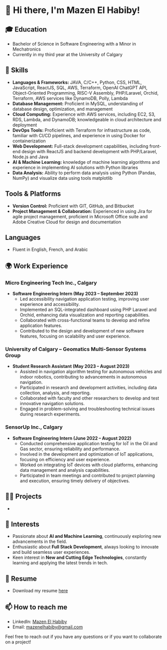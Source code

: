 # 👋 Hi there, I'm Mazen El Habiby!

## 🎓 Education
- Bachelor of Science in Software Engineering with a Minor in Mechatronics
- Currently in my third year at the University of Calgary

## 🔧 Skills
- **Languages & Frameworks:** JAVA, C/C++, Python, CSS, HTML, JavaScript, ReactJS, SQL, AWS, Terraform, OpenAI ChatGPT API, Object-Oriented Programming, RISC-V Assembly, PHP/Laravel, Orchid, Terraform, AWS services like DynamoDB, Polly, Lambda
- **Database Management:** Proficient in MySQL, understanding of database design, optimization, and management
- **Cloud Computing:** Experience with AWS services, including EC2, S3, RDS, Lambda, and DynamoDB; knowledgeable in cloud architecture and deployment
- **DevOps Tools:** Proficient with Terraform for infrastructure as code, familiar with CI/CD pipelines, and experience in using Docker for containerization
- **Web Development:** Full-stack development capabilities, including front-end design with ReactJS and backend development with PHP/Laravel, Node.js and Java
- **AI & Machine Learning:** knowledge of machine learning algorithms and experience in implementing AI solutions with Python libraries
- **Data Analysis:** Ability to perform data analysis using Python (Pandas, NumPy) and visualize data using tools matplotlib
  

## Tools & Platforms
- **Version Control:** Proficient with GIT, GitHub, and Bitbucket
- **Project Management & Collaboration:** Experienced in using Jira for agile project management, proficient in Microsoft Office suite and Adobe Creative Cloud for design and documentation

## Languages
- Fluent in English, French, and Arabic


## 🌍 Work Experience

### Micro Engineering Tech Inc., Calgary
- **Software Engineering Intern (May 2023 – September 2023)**
  - Led accessibility navigation application testing, improving user experience and accessibility.
  - Implemented an SQL-integrated dashboard using PHP Laravel and Orchid, enhancing data visualization and reporting capabilities.
  - Collaborated with cross-functional teams to develop and refine application features.
  - Contributed to the design and development of new software features, focusing on scalability and user experience.

### University of Calgary – Geomatics Multi-Sensor Systems Group
- **Student Research Assistant (May 2023 – August 2023)**
  - Assisted in navigation algorithm testing for autonomous vehicles and indoor robotics, contributing to advancements in autonomous navigation.
  - Participated in research and development activities, including data collection, analysis, and reporting.
  - Collaborated with faculty and other researchers to develop and test innovative navigation solutions.
  - Engaged in problem-solving and troubleshooting technical issues during research experiments.

### SensorUp Inc., Calgary
- **Software Engineering Intern (June 2022 – August 2022)**
  - Conducted comprehensive application testing for IoT in the Oil and Gas sector, ensuring reliability and performance.
  - Involved in the development and optimization of IoT applications, focusing on efficiency and user experience.
  - Worked on integrating IoT devices with cloud platforms, enhancing data management and analysis capabilities.
  - Participated in team meetings and contributed to project planning and execution, ensuring timely delivery of objectives.


## 👨‍💻 Projects
- 

## 🤖 Interests
- Passionate about **AI and Machine Learning**, continuously exploring new advancements in the field.
- Enthusiastic about **Full Stack Development**, always looking to innovate and build seamless user experiences.
- Keen interest in **New and Cutting Edge Technologies**, constantly learning and applying the latest trends in tech.

## 📄 Resume
- Download my resume [here](https://github.com/mazen-elhabiby/Resume/raw/main/Mazen-El-Habiby-Resume.pdf)

## 📫 How to reach me
- LinkedIn: [Mazen El Habiby](https://www.linkedin.com/in/mazen-el-habiby/)
- Email: mazenelhabiby@gmail.com

Feel free to reach out if you have any questions or if you want to collaborate on a project!
